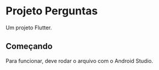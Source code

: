 # Projeto Perguntas

Um projeto Flutter.

## Começando

Para funcionar, deve rodar o arquivo com o Android Studio.
